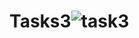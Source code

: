 # Tasks3![task3](https://user-images.githubusercontent.com/85351454/228107251-1933d225-dfe5-4059-89c5-893fc5d53214.PNG)
